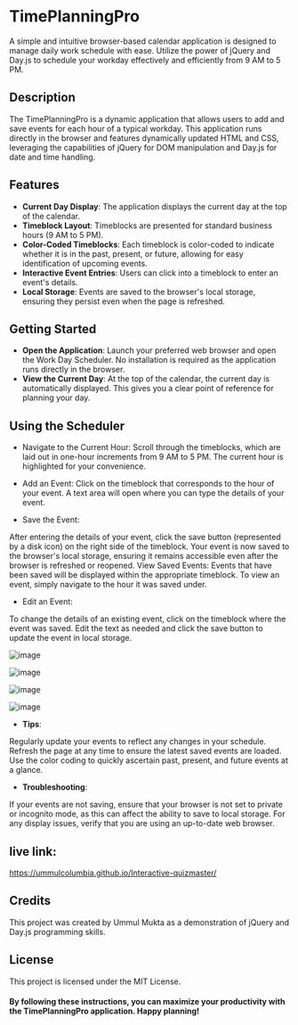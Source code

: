 # TimePlanningPro

A simple and intuitive browser-based calendar application is designed to manage daily work schedule with ease. Utilize the power of jQuery and Day.js to schedule your workday effectively and efficiently from 9 AM to 5 PM.

## Description

The TimePlanningPro is a dynamic application that allows users to add and save events for each hour of a typical workday. This application runs directly in the browser and features dynamically updated HTML and CSS, leveraging the capabilities of jQuery for DOM manipulation and Day.js for date and time handling.

## Features

- **Current Day Display**: The application displays the current day at the top of the calendar.
- **Timeblock Layout**: Timeblocks are presented for standard business hours (9 AM to 5 PM).
- **Color-Coded Timeblocks**: Each timeblock is color-coded to indicate whether it is in the past, present, or future, allowing for easy identification of upcoming events.
- **Interactive Event Entries**: Users can click into a timeblock to enter an event's details.
- **Local Storage**: Events are saved to the browser's local storage, ensuring they persist even when the page is refreshed.



## Getting Started
- **Open the Application**: Launch your preferred web browser and open the Work Day Scheduler. No installation is required as the application runs directly in the browser.
- **View the Current Day**: At the top of the calendar, the current day is automatically displayed. This gives you a clear point of reference for planning your day.

## Using the Scheduler
- Navigate to the Current Hour: Scroll through the timeblocks, which are laid out in one-hour increments from 9 AM to 5 PM. The current hour is highlighted for your convenience.

- Add an Event:
Click on the timeblock that corresponds to the hour of your event.
A text area will open where you can type the details of your event.
- Save the Event:

After entering the details of your event, click the save button (represented by a disk icon) on the right side of the timeblock.
Your event is now saved to the browser's local storage, ensuring it remains accessible even after the browser is refreshed or reopened.
View Saved Events: Events that have been saved will be displayed within the appropriate timeblock. To view an event, simply navigate to the hour it was saved under.

- Edit an Event:

To change the details of an existing event, click on the timeblock where the event was saved.
Edit the text as needed and click the save button to update the event in local storage.

![image](https://github.com/UmmulColumbia/TimePlanningPro/assets/156148729/a2e22119-1239-4a03-abe5-04bd400c73a9)

![image](https://github.com/UmmulColumbia/TimePlanningPro/assets/156148729/498efdf7-2497-4bcb-a67c-c7f2266645fa)

![image](https://github.com/UmmulColumbia/TimePlanningPro/assets/156148729/9be109a4-6dda-4fe1-bf4c-473da5e0c3a9)

![image](https://github.com/UmmulColumbia/TimePlanningPro/assets/156148729/e8fa22fd-c49e-47a7-9716-7f7f1a14f495)





- **Tips**:
  
Regularly update your events to reflect any changes in your schedule.
Refresh the page at any time to ensure the latest saved events are loaded.
Use the color coding to quickly ascertain past, present, and future events at a glance.

- **Troubleshooting**:

If your events are not saving, ensure that your browser is not set to private or incognito mode, as this can affect the ability to save to local storage.
For any display issues, verify that you are using an up-to-date web browser.

## live link:
https://ummulcolumbia.github.io/Interactive-quizmaster/

## Credits
This project was created by Ummul Mukta as a demonstration of jQuery and Day.js programming skills.

## License
This project is licensed under the MIT License.

#### By following these instructions, you can maximize your productivity with the TimePlanningPro application. Happy planning!








